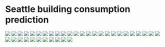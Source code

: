 # Seattle building consumption prediction
![](https://github.com/leoguillaume/Seattle-building-consumption-prediction/tree/main/sildes/slide_0.jpeg)
![](https://github.com/leoguillaume/Seattle-building-consumption-prediction/tree/main/sildes/slide_1.jpeg)
![](https://github.com/leoguillaume/Seattle-building-consumption-prediction/tree/main/sildes/slide_2.jpeg)
![](https://github.com/leoguillaume/Seattle-building-consumption-prediction/tree/main/sildes/slide_3.jpeg)
![](https://github.com/leoguillaume/Seattle-building-consumption-prediction/tree/main/sildes/slide_4.jpeg)
![](https://github.com/leoguillaume/Seattle-building-consumption-prediction/tree/main/sildes/slide_5.jpeg)
![](https://github.com/leoguillaume/Seattle-building-consumption-prediction/tree/main/sildes/slide_6.jpeg)
![](https://github.com/leoguillaume/Seattle-building-consumption-prediction/tree/main/sildes/slide_7.jpeg)
![](https://github.com/leoguillaume/Seattle-building-consumption-prediction/tree/main/sildes/slide_8.jpeg)
![](https://github.com/leoguillaume/Seattle-building-consumption-prediction/tree/main/sildes/slide_9.jpeg)
![](https://github.com/leoguillaume/Seattle-building-consumption-prediction/tree/main/sildes/slide_10.jpeg)
![](https://github.com/leoguillaume/Seattle-building-consumption-prediction/tree/main/sildes/slide_11.jpeg)
![](https://github.com/leoguillaume/Seattle-building-consumption-prediction/tree/main/sildes/slide_12.jpeg)
![](https://github.com/leoguillaume/Seattle-building-consumption-prediction/tree/main/sildes/slide_13.jpeg)
![](https://github.com/leoguillaume/Seattle-building-consumption-prediction/tree/main/sildes/slide_14.jpeg)
![](https://github.com/leoguillaume/Seattle-building-consumption-prediction/tree/main/sildes/slide_15.jpeg)
![](https://github.com/leoguillaume/Seattle-building-consumption-prediction/tree/main/sildes/slide_16.jpeg)
![](https://github.com/leoguillaume/Seattle-building-consumption-prediction/tree/main/sildes/slide_17.jpeg)
![](https://github.com/leoguillaume/Seattle-building-consumption-prediction/tree/main/sildes/slide_18.jpeg)
![](https://github.com/leoguillaume/Seattle-building-consumption-prediction/tree/main/sildes/slide_19.jpeg)
![](https://github.com/leoguillaume/Seattle-building-consumption-prediction/tree/main/sildes/slide_20.jpeg)
![](https://github.com/leoguillaume/Seattle-building-consumption-prediction/tree/main/sildes/slide_21.jpeg)
![](https://github.com/leoguillaume/Seattle-building-consumption-prediction/tree/main/sildes/slide_22.jpeg)
![](https://github.com/leoguillaume/Seattle-building-consumption-prediction/tree/main/sildes/slide_23.jpeg)
![](https://github.com/leoguillaume/Seattle-building-consumption-prediction/tree/main/sildes/slide_24.jpeg)
![](https://github.com/leoguillaume/Seattle-building-consumption-prediction/tree/main/sildes/slide_25.jpeg)
![](https://github.com/leoguillaume/Seattle-building-consumption-prediction/tree/main/sildes/slide_26.jpeg)
![](https://github.com/leoguillaume/Seattle-building-consumption-prediction/tree/main/sildes/slide_27.jpeg)
![](https://github.com/leoguillaume/Seattle-building-consumption-prediction/tree/main/sildes/slide_28.jpeg)
![](https://github.com/leoguillaume/Seattle-building-consumption-prediction/tree/main/sildes/slide_29.jpeg)
![](https://github.com/leoguillaume/Seattle-building-consumption-prediction/tree/main/sildes/slide_30.jpeg)
![](https://github.com/leoguillaume/Seattle-building-consumption-prediction/tree/main/sildes/slide_31.jpeg)
![](https://github.com/leoguillaume/Seattle-building-consumption-prediction/tree/main/sildes/slide_32.jpeg)
![](https://github.com/leoguillaume/Seattle-building-consumption-prediction/tree/main/sildes/slide_33.jpeg)
![](https://github.com/leoguillaume/Seattle-building-consumption-prediction/tree/main/sildes/slide_34.jpeg)
![](https://github.com/leoguillaume/Seattle-building-consumption-prediction/tree/main/sildes/slide_35.jpeg)
